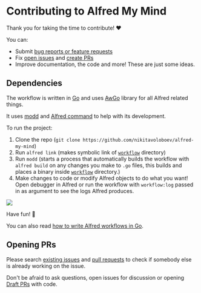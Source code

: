 # Contributing to Alfred My Mind

Thank you for taking the time to contribute! ♥️

You can:

- Submit [bug reports or feature requests](../../issues/new/choose)
- Fix [open issues](../../issues) and [create PRs](https://help.github.com/en/github/collaborating-with-issues-and-pull-requests/creating-a-pull-request)
- Improve documentation, the code and more! These are just some ideas.

## Dependencies

The workflow is written in [Go](https://golang.org/) and uses [AwGo](https://github.com/deanishe/awgo#readme) library for all Alfred related things.

It uses [modd](https://github.com/cortesi/modd#readme) and [Alfred command](https://godoc.org/github.com/jason0x43/go-alfred/alfred) to help with its development.

To run the project:

1. Clone the repo (`git clone https://github.com/nikitavoloboev/alfred-my-mind`)
2. Run `alfred link` (makes symbolic link of [`workflow`](workflow) directory)
3. Run `modd` (starts a process that automatically builds the workflow with `alfred build` on any changes you make to `.go` files, this builds and places a binary inside [`workflow`](workflow) directory.)
4. Make changes to code or modify Alfred objects to do what you want! Open debugger in Alfred or run the workflow with `workflow:log` passed in as argument to see the logs Alfred produces.

![](https://i.imgur.com/FFYOecx.png)

Have fun! 🚀

You can also read [how to write Alfred workflows in Go](https://medium.com/@nikitavoloboev/writing-alfred-workflows-in-go-2a44f62dc432).

## Opening PRs

Please search [existing issues](../../issues/) and [pull requests](../../pulls/) to check if somebody else is already working on the issue.

Don't be afraid to ask questions, open issues for discussion or opening [Draft PRs](https://github.blog/2019-02-14-introducing-draft-pull-requests/) with code.
